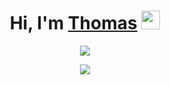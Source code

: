 <h1 align="center">Hi, I'm <a href="https://github.com/tfeldmann">Thomas</a> <img src="https://raw.githubusercontent.com/tfeldmann/tfeldmann/master/wave.gif" width="30px"></h1>

<p align="center">
  <a href="https://github.com/tfeldmann">
    <img src="https://github-readme-stats.vercel.app/api?username=arisirvandiansyah&show_icons=true&theme=dark&count_private=true&include_all_commits=true" />
  </a>
</p>

<p align="center">
  <a href="https://github.com/tfeldmann">
    <img src="https://github-readme-streak-stats.herokuapp.com/?user=arisirvandiansyah&theme=dark&hide_border=true" />
  </a>
</p>
